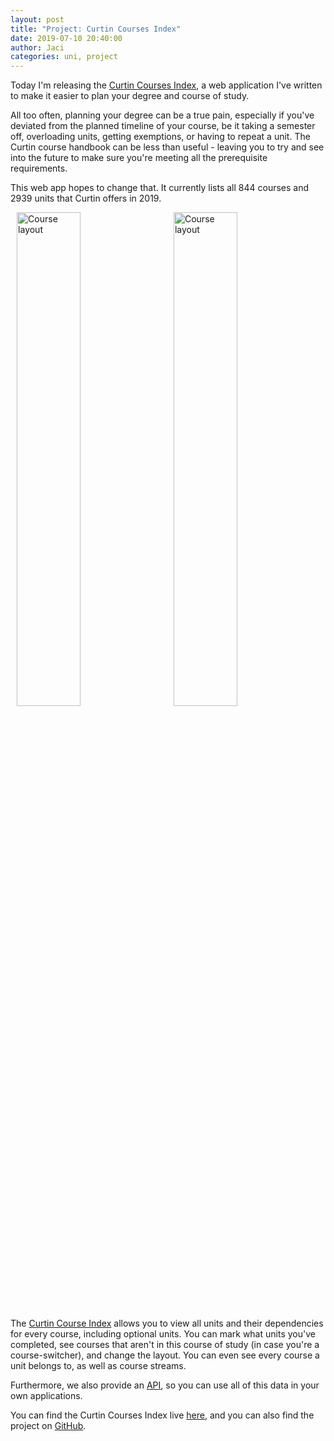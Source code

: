 ```yaml
---
layout: post
title: "Project: Curtin Courses Index"
date: 2019-07-10 20:40:00
author: Jaci
categories: uni, project
---
```


Today I'm releasing the [Curtin Courses Index](https://curtincourses.imjac.in), a web application I've written to make it easier to plan your degree and course of study. <!-- excerpt -->

All too often, planning your degree can be a true pain, especially if you've deviated from the planned timeline of your course, be it taking a semester off, overloading units, getting exemptions, or having to repeat a unit. The Curtin course handbook can be less than useful - leaving you to try and see into the future to make sure you're meeting all the prerequisite requirements.

This web app hopes to change that. It currently lists all 844 courses and 2939 units that Curtin offers in 2019.

<img src='/ta/img/curtin-courses/course.png' alt="Course layout" style='width:45%; margin: 0 2%' />
<img src='/ta/img/curtin-courses/unit.png' alt="Course layout" style='width:45%; margin: 0 2%' />

The [Curtin Course Index](https://curtincourses.imjac.in/) allows you to view all units and their dependencies for every course, including optional units. You can mark what units you've completed,
see courses that aren't in this course of study (in case you're a course-switcher), and change the layout. You can even see every course a unit belongs to, as well as course streams.

Furthermore, we also provide an [API](https://curtincourses.imjac.in/info), so you can use all of this data in your own applications. 

You can find the Curtin Courses Index live [here](https://curtincourses.imjac.in/), and you can also find the project on [GitHub](https://github.com/JacisNonsense/curtin-courses).
